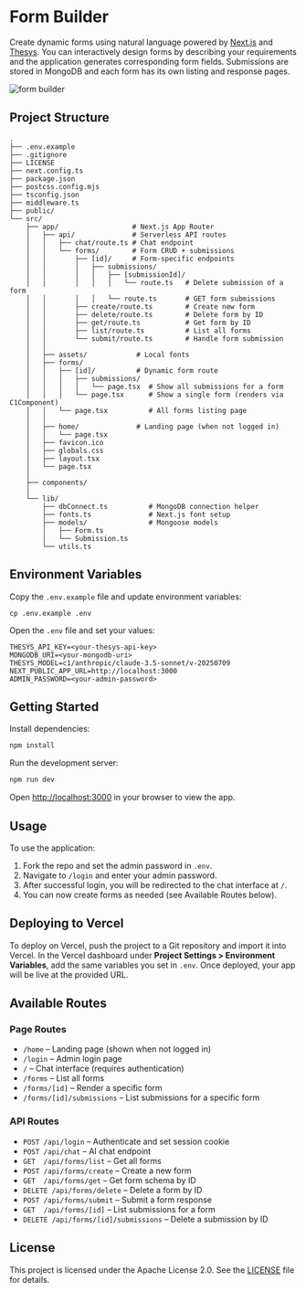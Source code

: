 # Form Builder

Create dynamic forms using natural language powered by [Next.js](https://nextjs.org/) and [Thesys](https://thesys.dev/). You can interactively design forms by describing your requirements and the application generates corresponding form fields. Submissions are stored in MongoDB and each form has its own listing and response pages.

![form builder](https://dev-to-uploads.s3.amazonaws.com/uploads/articles/y7pnaxukw4ulqu1ooz0t.png)

## Project Structure

```
.
├── .env.example              
├── .gitignore
├── LICENSE                   
├── next.config.ts            
├── package.json              
├── postcss.config.mjs        
├── tsconfig.json       
├── middleware.ts      
├── public/                   
└── src/
    ├── app/                  # Next.js App Router
    │   ├── api/              # Serverless API routes
    │   │   ├── chat/route.ts # Chat endpoint
    │   │   └── forms/        # Form CRUD + submissions
    │   │       ├── [id]/     # Form-specific endpoints
    │   │       │   ├── submissions/
    │   │       │   │   ├── [submissionId]/
    │   │       │   │   │   └── route.ts   # Delete submission of a form
    │   │       │   │   └── route.ts       # GET form submissions
    │   │       ├── create/route.ts        # Create new form
    │   │       ├── delete/route.ts        # Delete form by ID
    │   │       ├── get/route.ts           # Get form by ID
    │   │       ├── list/route.ts          # List all forms
    │   │       └── submit/route.ts        # Handle form submission
    │   │
    │   ├── assets/            # Local fonts
    │   ├── forms/             
    │   │   ├── [id]/          # Dynamic form route
    │   │   │   ├── submissions/
    │   │   │   │   └── page.tsx  # Show all submissions for a form
    │   │   │   └── page.tsx      # Show a single form (renders via C1Component)
    │   │   └── page.tsx          # All forms listing page
    │   │
    │   ├── home/              # Landing page (when not logged in)
    │   │   └── page.tsx
    │   ├── favicon.ico
    │   ├── globals.css
    │   ├── layout.tsx
    │   └── page.tsx              
    │
    ├── components/               
    │
    └── lib/                      
        ├── dbConnect.ts          # MongoDB connection helper
        ├── fonts.ts              # Next.js font setup
        ├── models/               # Mongoose models
        │   ├── Form.ts
        │   └── Submission.ts
        └── utils.ts              
```

## Environment Variables

Copy the `.env.example` file and update environment variables:

```
cp .env.example .env
```

Open the `.env` file and set your values:

```env
THESYS_API_KEY=<your-thesys-api-key>
MONGODB_URI=<your-mongodb-uri>
THESYS_MODEL=c1/anthropic/claude-3.5-sonnet/v-20250709
NEXT_PUBLIC_APP_URL=http://localhost:3000
ADMIN_PASSWORD=<your-admin-password>
```

## Getting Started

Install dependencies:

```bash
npm install
```

Run the development server:

```bash
npm run dev
```

Open [http://localhost:3000](http://localhost:3000) in your browser to view the app.

## Usage

To use the application:
1. Fork the repo and set the admin password in `.env`.
2. Navigate to `/login` and enter your admin password.
3. After successful login, you will be redirected to the chat interface at `/`.
4. You can now create forms as needed (see Available Routes below).

## Deploying to Vercel

To deploy on Vercel, push the project to a Git repository and import it into Vercel. In the Vercel dashboard under **Project Settings > Environment Variables**, add the same variables you set in `.env`. Once deployed, your app will be live at the provided URL.

## Available Routes

### Page Routes

- `/home` – Landing page (shown when not logged in)
- `/login` – Admin login page
- `/` – Chat interface (requires authentication)
- `/forms` – List all forms
- `/forms/[id]` – Render a specific form
- `/forms/[id]/submissions` – List submissions for a specific form

### API Routes

- `POST /api/login` – Authenticate and set session cookie
- `POST /api/chat` – AI chat endpoint
- `GET  /api/forms/list` – Get all forms
- `POST /api/forms/create` – Create a new form
- `GET  /api/forms/get` – Get form schema by ID
- `DELETE /api/forms/delete` – Delete a form by ID
- `POST /api/forms/submit` – Submit a form response
- `GET  /api/forms/[id]` – List submissions for a form
- `DELETE /api/forms/[id]/submissions` – Delete a submission by ID

## License

This project is licensed under the Apache License 2.0. See the [LICENSE](LICENSE) file for details.
